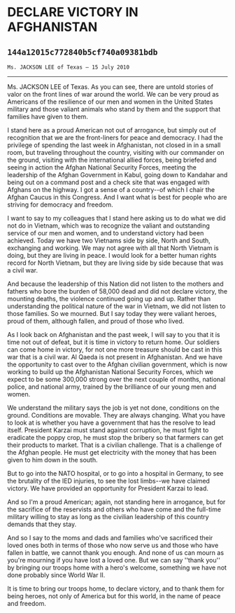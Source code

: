 # DECLARE VICTORY IN AFGHANISTAN
## `144a12015c772840b5cf740a09381bdb`
`Ms. JACKSON LEE of Texas — 15 July 2010`

---


Ms. JACKSON LEE of Texas. As you can see, there are untold stories of 
valor on the front lines of war around the world. We can be very proud 
as Americans of the resilience of our men and women in the United 
States military and those valiant animals who stand by them and the 
support that families have given to them.

I stand here as a proud American not out of arrogance, but simply out 
of recognition that we are the front-liners for peace and democracy. I 
had the privilege of spending the last week in Afghanistan, not closed 
in in a small room, but traveling throughout the country, visiting with 
our commander on the ground, visiting with the international allied 
forces, being briefed and seeing in action the Afghan National Security 
Forces, meeting the leadership of the Afghan Government in Kabul, going 
down to Kandahar and being out on a command post and a check site that 
was engaged with Afghans on the highway. I got a sense of a country--of 
which I chair the Afghan Caucus in this Congress. And I want what is 
best for people who are striving for democracy and freedom.

I want to say to my colleagues that I stand here asking us to do what 
we did not do in Vietnam, which was to recognize the valiant and 
outstanding service of our men and women, and to understand victory had 
been achieved. Today we have two Vietnams side by side, North and 
South, exchanging and working. We may not agree with all that North 
Vietnam is doing, but they are living in peace. I would look for a 
better human rights record for North Vietnam, but they are living side 
by side because that was a civil war.

And because the leadership of this Nation did not listen to the 
mothers and fathers who bore the burden of 58,000 dead and did not 
declare victory, the mounting deaths, the violence continued going up 
and up. Rather than understanding the political nature of the war in 
Vietnam, we did not listen to those families. So we mourned. But I say 
today they were valiant heroes, proud of them, although fallen, and 
proud of those who lived.

As I look back on Afghanistan and the past week, I will say to you 
that it is time not out of defeat, but it is time in victory to return 
home. Our soldiers can come home in victory, for not one more treasure 
should be cast in this war that is a civil war. Al Qaeda is not present 
in Afghanistan. And we have the opportunity to cast over to the Afghan 
civilian government, which is now working to build up the Afghanistan 
National Security Forces, which we expect to be some 300,000 strong 
over the next couple of months, national police, and national army, 
trained by the brilliance of our young men and women.

We understand the military says the job is yet not done, conditions 
on the ground. Conditions are movable. They are always changing. What 
you have to look at is whether you have a government that has the 
resolve to lead itself. President Karzai must stand against corruption, 
he must fight to eradicate the poppy crop, he must stop the bribery so 
that farmers can get their products to market. That is a civilian 
challenge. That is a challenge of the Afghan people. He must get 
electricity with the money that has been given to him down in the 
south.

But to go into the NATO hospital, or to go into a hospital in 
Germany, to see the brutality of the IED injuries, to see the lost 
limbs--we have claimed victory. We have provided an opportunity for 
President Karzai to lead.



And so I'm a proud American; again, not standing here in arrogance, 
but for the sacrifice of the reservists and others who have come and 
the full-time military willing to stay as long as the civilian 
leadership of this country demands that they stay.

And so I say to the moms and dads and families who've sacrificed 
their loved ones both in terms of those who now serve us and those who 
have fallen in battle, we cannot thank you enough. And none of us can 
mourn as you're mourning if you have lost a loved one. But we can say 
''thank you'' by bringing our troops home with a hero's welcome, 
something we have not done probably since World War II.

It is time to bring our troops home, to declare victory, and to thank 
them for being heroes, not only of America but for this world, in the 
name of peace and freedom.
